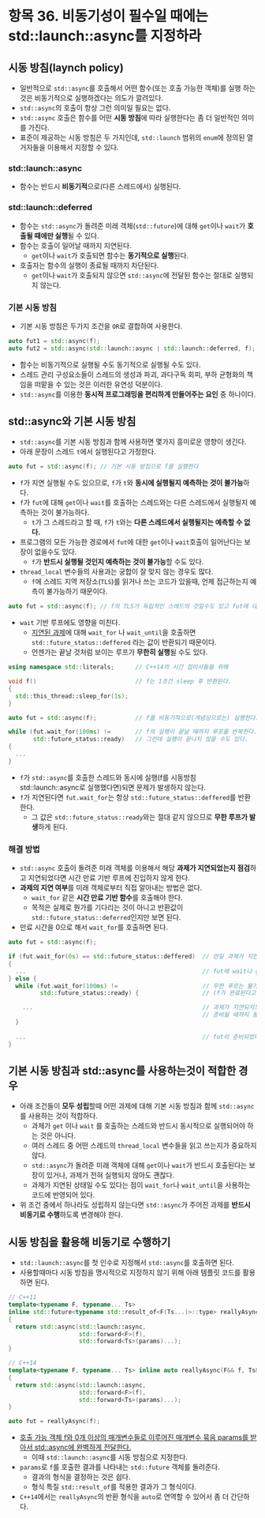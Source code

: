 # 항목 36. 비동기성이 필수일 때에는 std::launch::async를 지정하라
## 시동 방침(laynch policy)
- 일반적으로 `std::async`를 호출해서 어떤 함수(또는 호출 가능한 객체)를 실행 하는 것은 비동기적으로 실행하겠다는 의도가 깔려있다.
- `std::async`의 호출이 항상 그런 의미일 필요는 없다.
- `std::async` 호출은 함수를 어떤 **시동 방침**에 따라 실행한다는 좀 더 일반적인 의미를 가진다.
- 표준이 제공하는 시동 방침은 두 가지인데, `std::launch` 범위의 `enum`에 정의된 열거자들을 이용해서 지정할 수 있다.

### std::launch::async
- 함수는 반드시 **비동기적**으로(다른 스레드에서) 실행된다.

### std::launch::deferred
- 함수는 `std::async`가 돌려준 미래 객체(`std::future`)에 대해 `get`이나 `wait`가 **호출될 때에만 실행**될 수 있다.
- 함수는 호출이 일어날 때까지 지연된다.
  - `get`이나 `wait`가 호출되면 함수는 **동기적으로 실행**된다.
- 호출자는 함수의 실행이 종료될 때까지 차단된다.
  - `get`이나 `wait`가 호출되지 않으면 `std::async`에 전달된 함수는 절대로 실행되지 않는다.

### 기본 시동 방침
- 기본 시동 방침은 두가지 조건을 `OR`로 결합하여 사용한다.
```cpp
auto fut1 = std::async(f);
auto fut2 = std::async(std::launch::async | std::launch::deferred, f);
```
- 함수는 비동기적으로 실행될 수도 동기적으로 실행될 수도 있다. 
- 스레드 관리 구성요소들이 스레드의 생성과 파괴, 과다구독 회피, 부하 균형화의 책임을 떠맡을 수 있는 것은 이러한 유연성 덕분이다.
- `std::async`를 이용한 **동시적 프로그래밍을 편리하게 만들어주는 요인** 중 하나이다.

## std::async와 기본 시동 방침
- `std::async`를 기본 시동 방침과 함께 사용하면 몇가지 흥미로운 영향이 생긴다.
- 아래 문장이 스레드 `t`에서 실행된다고 가정한다.
```cpp
auto fut = std::async(f); // 기본 시동 방침으로 f를 실행한다
```
- `f`가 지연 실행될 수도 있으므로, `f`가 `t`와 **동시에 실행될지 예측하는 것이 불가능**하다.
- `f`가 `fut`에 대해 `get`이나 `wait`를 호출하는 스레드와는 다른 스레드에서 실행될지 예측하는 것이 불가능하다.
  - `t`가 그 스레드라고 할 때, `f`가 `t`와는 **다른 스레드에서 실행될지는 예측할 수 없다.**
- 프로그램의 모든 가능한 경로에서 `fut`에 대한 `get`이나 `wait`호출이 일어난다는 보장이 없을수도 있다.
  - `f`가 **반드시 실행될 것인지 예측하는 것이 불가능**할 수도 있다.
- `thread_local` 변수들의 사용과는 궁합이 잘 맞지 않는 경우도 많다.
  - `f`에 스레드 지역 저장소(`TLS`)를 읽거나 쓰는 코드가 있을때, 언제 접근하는지 예측이 불가능하기 때문이다.
```cpp
auto fut = std::async(f); // f의 TLS가 독립적인 스레드의 것일수도 있고 fut에 대해 get이나 wait를 호출하는 스레드의 것일 수도 있다.
```
- `wait` 기반 루프에도 영향을 미친다.
  - [지연된 과제](/Chapter7/Item35.md)에 대해 `wait_for` 나 `wait_until`을 호출하면 `std::future_status::deffered` 라는 값이 반환되기 때문이다.
  - 언젠가는 끝날 것처럼 보이는 루프가 **무한히 실행**될 수도 있다.
```cpp
using namespace std::literals;      // C++14의 시간 접미사들을 위해

void f()                            // f는 1초간 sleep 후 반환된다.
{
  std::this_thread::sleep_for(1s);
}

auto fut = std::async(f);           // f를 비동기적으로(개념상으로는) 실행한다.

while (fut.wait_for(100ms) !=       // f의 실행이 끝날 때까지 루프를 반복한다.
       std::future_status::ready)   // 그런데 실행이 끝나지 않을 수도 있다.
{
  ...
}
```
- `f`가 `std::async`를 호출한 스레드와 동시에 실행(f를 시동방침 std::launch::async로 실행했다면)되면 문제가 발생하지 않는다.
- `f`가 지연된다면 `fut.wait_for`는 항상 `std::future_status::deffered`를 반환한다.
  - 그 값은 `std::future_status::ready`와는 절대 같지 않으므로 **무한 루프가 발생**하게 된다.

### 해결 방법
- `std::async` 호출이 돌려준 미래 객체를 이용해서 해당 **과제가 지연되었는지 점검**하고 지연되었다면 시간 만료 기반 루프에 진입하지 않게 한다.
- **과제의 지연 여부**를 미래 객체로부터 직접 알아내는 방법은 없다.
  - `wait_for` 같은 **시간 만료 기반 함수**를 호출해야 한다.
  - 목적은 실제로 뭔가를 기다리는 것이 아니고 반환값이 `std::future_status::deferred`인지만 보면 된다.
- 만료 시간을 0으로 해서 `wait_for`를 호출하면 된다.
```cpp
auto fut = std::async(f);

if (fut.wait_for(0s) == std::future_status::deffered)  // 만일 과제가 지연되었으면...
{
  ...                                                  // fut에 wait나 get을 적용해서 f를 동기적으로 호출한다.
} else {
  while (fut.wait_for(100ms) !=                        // 무한 푸르는 불가능 하다
         std::future_status::ready) {                  // (f가 완료된다고 가정할 때)

    ...                                                // 과제가 지연되지도 않았고 준비되지도 않았으므로
                                                       // 준비될 때까지 동시적 작업을 수행한다.                     
  }
  
  ...                                                  // fut이 준비되었다.
}
```
  
## 기본 시동 방침과 std::async를 사용하는것이 적합한 경우
- 아래 조건들이 **모두 성립**할때 어떤 과제에 대해 기본 시동 방침과 함께 `std::async`를 사용하는 것이 적합하다.
  - 과제가 `get` 이나 `wait` 를 호출하는 스레드와 반드시 동시적으로 실행되어야 하는 것은 아니다.
  - 여러 스레드 중 어떤 스레드의 `thread_local` 변수들을 읽고 쓰는지가 중요하지 않다.
  - `std::async`가 돌려준 미래 객체에 대해 `get`이나 `wait`가 반드시 호출된다는 보장이 있거나, 과제가 전혀 실행되지 않아도 괜찮다.
  - 과제가 지연된 상태일 수도 있다는 점이 `wait_for`나 `wait_until`을 사용하는 코드에 반영되어 있다.
- 위 조건 중에서 하나라도 성립하지 않는다면 `std::async`가 주어진 과제를 **반드시 비동기로 수행**하도록 변경해야 한다.

## 시동 방침을 활용해 비동기로 수행하기
- `std::launch::async`를 첫 인수로 지정해서 `std::async`를 호출하면 된다.
- 사용할때마다 시동 방침을 명시적으로 지정하지 않기 위해 아래 템플릿 코드를 활용하면 된다.
```cpp
// C++11
template<typename F, typename... Ts>
inline std::future<typename std::result_of<F(Ts...)>::type> reallyAsync(F&& f, Ts&&... params)
{
  return std::async(std::launch::async,
                    std::forward<F>(f),
                    std::forward<Ts>(params)...);
}

// C++14
template<typename F, typename... Ts> inline auto reallyAsync(F&& f, Ts&&... params)
{
  return std::async(std::launch::async,
                    std::forward<F>(f),
                    std::forward<Ts>(params)...);
}

auto fut = reallyAsync(f);
```
- [호출 가능 객체 f와 0개 이상의 매개변수들로 이루어진 매개변수 묶음 params를 받아서 std::async에 완벽하게 전달한다.](/Chapter5/Item25.md)
  - 이때 `std::launch::async`를 시동 방침으로 지정한다.
- `params`로 `f`를 호출한 결과를 나타내는 `std::future` 객체를 돌려준다.
  - 결과의 형식을 결정하는 것은 쉽다.
  - 형식 특질 `std::result_of`를 적용한 결과가 그 형식이다.
- `C++14`에서는 `reallyAsync`의 반환 형식을 `auto`로 연역할 수 있어서 좀 더 간단하다.